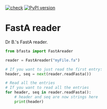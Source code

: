 [![check](https://github.com/retospect/bfasta/actions/workflows/check.yml/badge.svg)](https://github.com/retospect/bfasta/actions/workflows/check.yml)
[![PyPI version](https://badge.fury.io/py/bfasta.svg)](https://badge.fury.io/py/bfasta)

# FastA reader

Dr B.'s FastA reader.

```python
from bfasta import FastAreader

reader = FastAreader("myFile.fa")

# If you want to just read the first entry:
header, seq = next(reader.readFasta())

# Read all the entries
# If you want to read all the entries
for header, seq in reader.readFasta():
    # header and seq are now strings here
    print(header)
```
